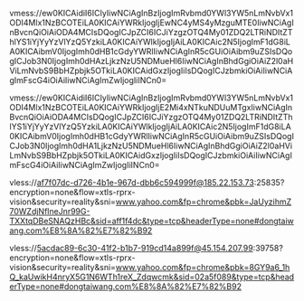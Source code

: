 vmess://ew0KICAidiI6ICIyIiwNCiAgInBzIjogImRvbmd0YWl3YW5nLmNvbVx1ODI4Mlx1NzBCOTEiLA0KICAiYWRkIjogIjEwNC4yMS4yMzguMTE0IiwNCiAgInBvcnQiOiAiODA4MCIsDQogICJpZCI6ICJiYzgzOTQ4My01ZDQ2LTRiNDItZThlYS1iYjYyYzVlYzQ5YzkiLA0KICAiYWlkIjogIjAiLA0KICAic2N5IjogImF1dG8iLA0KICAibmV0IjogImh0dHB1cGdyYWRlIiwNCiAgInR5cGUiOiAibm9uZSIsDQogICJob3N0IjogImh0dHAzLjkzNzU5NDMueHl6IiwNCiAgInBhdGgiOiAiZ2l0aHViLmNvbS9BbHZpbjk5OTkiLA0KICAidGxzIjogIiIsDQogICJzbmkiOiAiIiwNCiAgImFscG4iOiAiIiwNCiAgImZwIjogIiINCn0=

vmess://ew0KICAidiI6ICIyIiwNCiAgInBzIjogImRvbmd0YWl3YW5nLmNvbVx1ODI4Mlx1NzBCOTEiLA0KICAiYWRkIjogIjE2Mi4xNTkuNDUuMTgxIiwNCiAgInBvcnQiOiAiODA4MCIsDQogICJpZCI6ICJiYzgzOTQ4My01ZDQ2LTRiNDItZThlYS1iYjYyYzVlYzQ5YzkiLA0KICAiYWlkIjogIjAiLA0KICAic2N5IjogImF1dG8iLA0KICAibmV0IjogImh0dHB1cGdyYWRlIiwNCiAgInR5cGUiOiAibm9uZSIsDQogICJob3N0IjogImh0dHA1LjkzNzU5NDMueHl6IiwNCiAgInBhdGgiOiAiZ2l0aHViLmNvbS9BbHZpbjk5OTkiLA0KICAidGxzIjogIiIsDQogICJzbmkiOiAiIiwNCiAgImFscG4iOiAiIiwNCiAgImZwIjogIiINCn0=

vless://af7f07dc-d726-4b1e-967d-dbb6c594999f@185.22.153.73:25835?encryption=none&flow=xtls-rprx-vision&security=reality&sni=www.yahoo.com&fp=chrome&pbk=JaUyzihmZ70WZdjNflneJnr99G-TXXtqDBeSNAQzHBc&sid=aff1f4dc&type=tcp&headerType=none#dongtaiwang.com%E8%8A%82%E7%82%B92


vless://5acdac89-6c30-41f2-b1b7-919cd14a899f@45.154.207.99:39758?encryption=none&flow=xtls-rprx-vision&security=reality&sni=www.yahoo.com&fp=chrome&pbk=8GY9a6_1hQ_kaUwikH4nryX5G1N6WTh1reX_Zdqwcmk&sid=02a5f089&type=tcp&headerType=none#dongtaiwang.com%E8%8A%82%E7%82%B92